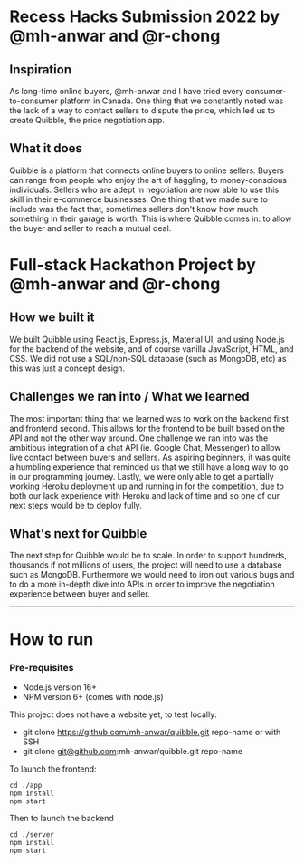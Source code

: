 # Recess Hacks Submission 2022 by @mh-anwar and @r-chong

## Inspiration

As long-time online buyers, @mh-anwar and I have tried every consumer-to-consumer platform in Canada. One thing that we constantly noted was the lack of a way to contact sellers to dispute the price, which led us to create Quibble, the price negotiation app.

## What it does

Quibble is a platform that connects online buyers to online sellers. Buyers can range from people who enjoy the art of haggling, to money-conscious individuals. Sellers who are adept in negotiation are now able to use this skill in their e-commerce businesses. One thing that we made sure to include was the fact that, sometimes sellers don't know how much something in their garage is worth. This is where Quibble comes in: to allow the buyer and seller to reach a mutual deal.

# Full-stack Hackathon Project by @mh-anwar and @r-chong

## How we built it

We built Quibble using React.js, Express.js, Material UI, and using Node.js for the backend of the website, and of course vanilla JavaScript, HTML, and CSS. We did not use a SQL/non-SQL database (such as MongoDB, etc) as this was just a concept design.

## Challenges we ran into / What we learned

The most important thing that we learned was to work on the backend first and frontend second. This allows for the frontend to be built based on the API and not the other way around. One challenge we ran into was the ambitious integration of a chat API (ie. Google Chat, Messenger) to allow live contact between buyers and sellers. As aspiring beginners, it was quite a humbling experience that reminded us that we still have a long way to go in our programming journey. Lastly, we were only able to get a partially working Heroku deployment up and running in for the competition, due to both our lack experience with Heroku and lack of time and so one of our next steps would be to deploy fully.

## What's next for Quibble

The next step for Quibble would be to scale. In order to support hundreds, thousands if not millions of users, the project will need to use a database such as MongoDB. Furthermore we would need to iron out various bugs and to do a more in-depth dive into APIs in order to improve the negotiation experience between buyer and seller.

---

# How to run

### Pre-requisites

- Node.js version 16+
- NPM version 6+ (comes with node.js)

This project does not have a website yet, to test locally:

- git clone https://github.com/mh-anwar/quibble.git repo-name
  or with SSH
- git clone git@github.com:mh-anwar/quibble.git repo-name

To launch the frontend:

```
cd ./app
npm install
npm start
```

Then to launch the backend

```
cd ./server
npm install
npm start
```
